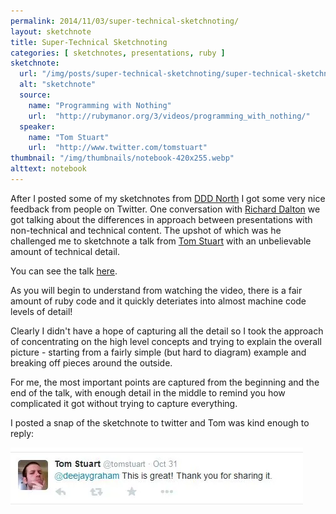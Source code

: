 ```yaml
---
permalink: 2014/11/03/super-technical-sketchnoting/
layout: sketchnote
title: Super-Technical Sketchnoting
categories: [ sketchnotes, presentations, ruby ]
sketchnote:
  url: "/img/posts/super-technical-sketchnoting/super-technical-sketchnoting-hifi.webp" 
  alt: "sketchnote"
  source:
    name: "Programming with Nothing"
    url:  "http://rubymanor.org/3/videos/programming_with_nothing/"
  speaker:
    name: "Tom Stuart"
    url:  "http://www.twitter.com/tomstuart"
thumbnail: "/img/thumbnails/notebook-420x255.webp"
alttext: notebook
---
```


After I posted some of my sketchnotes from <a href="http://www.dddnorth.co.uk/">DDD North</a> 
I got some very nice feedback from people on Twitter. One conversation with 
[Richard Dalton](http://www.twitter.com/RichardADalton) we got talking about 
the differences in approach between presentations with non-technical and 
technical content. The upshot of which was he challenged me to sketchnote a talk
from [Tom Stuart](http://www.twitter.com/tomstuart) with an unbelievable amount 
of technical detail.

You can see the talk [here](http://rubymanor.org/3/videos/programming_with_nothing/). 

As you will begin to understand from watching the video, there is a fair amount of 
ruby code and it quickly deteriates into almost machine code levels of detail! 

Clearly I didn't have a hope of capturing all the detail so I took the approach of 
concentrating on the high level concepts and trying to explain the overall picture - 
starting from a fairly simple (but hard to diagram) example and breaking off pieces 
around the outside. 

For me, the most important points are captured from the beginning and the end of the talk,
with enough detail in the middle to remind you how complicated it got without trying 
to capture everything.

I posted a snap of the sketchnote to twitter and Tom was kind enough to reply:

![tweet](/img/posts/super-technical-sketchnoting/tom-stuart-reaction.webp)

